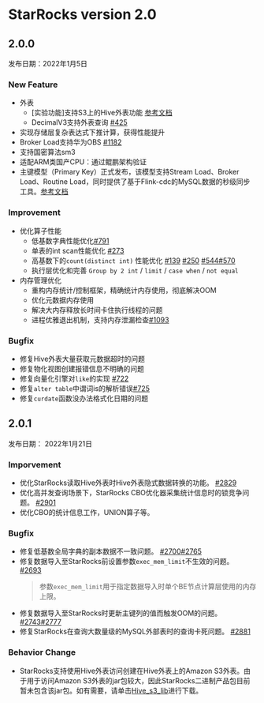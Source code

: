 # StarRocks version 2.0

## 2.0.0

发布日期：2022年1月5日

### New Feature

- 外表
  - [实验功能]支持S3上的Hive外表功能 [参考文档](/using_starrocks/External_table.md#Hive外表)
  - DecimalV3支持外表查询 [#425](https://github.com/StarRocks/starrocks/pull/425)
- 实现存储层复杂表达式下推计算，获得性能提升
- Broker Load支持华为OBS [#1182](https://github.com/StarRocks/starrocks/pull/1182)
- 支持国密算法sm3
- 适配ARM类国产CPU：通过鲲鹏架构验证
- 主键模型（Primary Key）正式发布，该模型支持Stream Load、Broker Load、Routine Load，同时提供了基于Flink-cdc的MySQL数据的秒级同步工具。[参考文档](/table_design/Data_model.md#主键模型)

### Improvement

- 优化算子性能
  - 低基数字典性能优化[#791](https://github.com/StarRocks/starrocks/pull/791)
  - 单表的int scan性能优化 [#273](https://github.com/StarRocks/starrocks/issues/273)
  - 高基数下的`count(distinct int)` 性能优化 [#139](https://github.com/StarRocks/starrocks/pull/139) [#250](https://github.com/StarRocks/starrocks/pull/250)  [#544](https://github.com/StarRocks/starrocks/pull/544)[#570](https://github.com/StarRocks/starrocks/pull/570)
  - 执行层优化和完善 `Group by 2 int` / `limit` / `case when` / `not equal`
- 内存管理优化
  - 重构内存统计/控制框架，精确统计内存使用，彻底解决OOM
  - 优化元数据内存使用
  - 解决大内存释放长时间卡住执行线程的问题
  - 进程优雅退出机制，支持内存泄漏检查[#1093](https://github.com/StarRocks/starrocks/pull/1093)

### Bugfix

- 修复Hive外表大量获取元数据超时的问题
- 修复物化视图创建报错信息不明确的问题
- 修复向量化引擎对`like`的实现 [#722](https://github.com/StarRocks/starrocks/pull/722)
- 修复`alter table`中谓词is的解析错误[#725](https://github.com/StarRocks/starrocks/pull/725)
- 修复`curdate`函数没办法格式化日期的问题

## 2.0.1

发布日期： 2022年1月21日

### Imporvement

- 优化StarRocks读取Hive外表时Hive外表隐式数据转换的功能。 [#2829](https://github.com/StarRocks/starrocks/pull/2829)
- 优化高并发查询场景下，StarRocks CBO优化器采集统计信息时的锁竞争问题。 [#2901](https://github.com/StarRocks/starrocks/pull/2901)
- 优化CBO的统计信息工作，UNION算子等。

### Bugfix

- 修复低基数全局字典的副本数据不一致问题。 [#2700](https://github.com/StarRocks/starrocks/pull/2700)[#2765](https://github.com/StarRocks/starrocks/pull/2765)
- 修复数据导入至StarRocks前设置参数`exec_mem_limit`不生效的问题。 [#2693](https://github.com/StarRocks/starrocks/pull/2693)
  > 参数`exec_mem_limit`用于指定数据导入时单个BE节点计算层使用的内存上限。
- 修复数据导入至StarRocks时更新主键列的值而触发OOM的问题。 [#2743](https://github.com/StarRocks/starrocks/pull/2743)[#2777](https://github.com/StarRocks/starrocks/pull/2777)
- 修复StarRocks在查询大数量级的MySQL外部表时的查询卡死问题。 [#2881](https://github.com/StarRocks/starrocks/pull/2881)

### Behavior Change

- StarRocks支持使用Hive外表访问创建在Hive外表上的Amazon S3外表。由于用于访问Amazon S3外表的jar包较大，因此StarRocks二进制产品包目前暂未包含该jar包。如有需要，请单击[Hive_s3_lib](https://cdn-thirdparty.starrocks.com/hive_s3_jar.tar.gz)进行下载。
